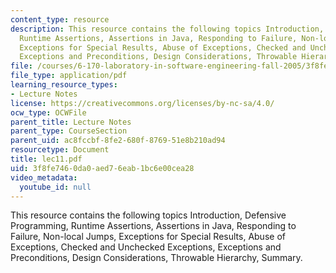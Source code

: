 ```yaml
---
content_type: resource
description: This resource contains the following topics Introduction, Defensive Programming,
  Runtime Assertions, Assertions in Java, Responding to Failure, Non-local Jumps,
  Exceptions for Special Results, Abuse of Exceptions, Checked and Unchecked Exceptions,
  Exceptions and Preconditions, Design Considerations, Throwable Hierarchy, Summary.
file: /courses/6-170-laboratory-in-software-engineering-fall-2005/3f8fe7460da0aed76eab1bc6e00cea28_lec11.pdf
file_type: application/pdf
learning_resource_types:
- Lecture Notes
license: https://creativecommons.org/licenses/by-nc-sa/4.0/
ocw_type: OCWFile
parent_title: Lecture Notes
parent_type: CourseSection
parent_uid: ac8fccbf-8fe2-680f-8769-51e8b210ad94
resourcetype: Document
title: lec11.pdf
uid: 3f8fe746-0da0-aed7-6eab-1bc6e00cea28
video_metadata:
  youtube_id: null
---
```

This resource contains the following topics Introduction, Defensive Programming, Runtime Assertions, Assertions in Java, Responding to Failure, Non-local Jumps, Exceptions for Special Results, Abuse of Exceptions, Checked and Unchecked Exceptions, Exceptions and Preconditions, Design Considerations, Throwable Hierarchy, Summary.